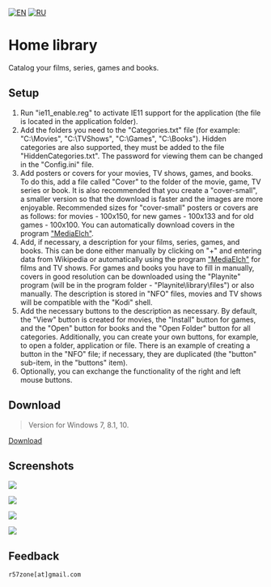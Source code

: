 [![EN](https://user-images.githubusercontent.com/9499881/33184537-7be87e86-d096-11e7-89bb-f3286f752bc6.png)](https://github.com/r57zone/Home-library/blob/master/README.md) 
[![RU](https://user-images.githubusercontent.com/9499881/27683795-5b0fbac6-5cd8-11e7-929c-057833e01fb1.png)](https://github.com/r57zone/Home-library/blob/master/README.RU.md)
# Home library
Catalog your films, series, games and books.

## Setup
1. Run "ie11_enable.reg" to activate IE11 support for the application (the file is located in the application folder).
2. Add the folders you need to the "Categories.txt" file (for example: "C:\Movies", "C:\TVShows", "C:\Games", "C:\Books"). Hidden categories are also supported, they must be added to the file "HiddenCategories.txt". The password for viewing them can be changed in the "Config.ini" file.
3. Add posters or covers for your movies, TV shows, games, and books. To do this, add a file called "Cover" to the folder of the movie, game, TV series or book. It is also recommended that you create a "cover-small", a smaller version so that the download is faster and the images are more enjoyable. Recommended sizes for "cover-small" posters or covers are as follows: for movies - 100x150, for new games - 100x133 and for old games - 100x100. You can automatically download covers in the program ["MediaElch"](https://github.com/Komet/MediaElch).
4. Add, if necessary, a description for your films, series, games, and books. This can be done either manually by clicking on "+" and entering data from Wikipedia or automatically using the program ["MediaElch"](https://github.com/Komet/MediaElch) for films and TV shows. For games and books you have to fill in manually, covers in good resolution can be downloaded using the "Playnite" program (will be in the program folder - "Playnite\library\files") or also manually. The description is stored in "NFO" files, movies and TV shows will be compatible with the "Kodi" shell.
5. Add the necessary buttons to the description as necessary. By default, the "View" button is created for movies, the "Install" button for games, and the "Open" button for books and the "Open Folder" button for all categories. Additionally, you can create your own buttons, for example, to open a folder, application or file. There is an example of creating a button in the "NFO" file; if necessary, they are duplicated (the "button" sub-item, in the "buttons" item).
6. Optionally, you can exchange the functionality of the right and left mouse buttons.
## Download
>Version for Windows 7, 8.1, 10.

[Download](https://github.com/r57zone/Home-library/releases)
## Screenshots
![](https://user-images.githubusercontent.com/9499881/71446104-4277fb80-2739-11ea-8d18-6574a1de4973.png)

![](https://user-images.githubusercontent.com/9499881/71446154-ad293700-2739-11ea-8be8-f4ae43b7f686.png)

![](https://user-images.githubusercontent.com/9499881/71446166-c7631500-2739-11ea-9d1b-e26a5b92ffdb.png)

![](https://user-images.githubusercontent.com/9499881/71446243-90d9ca00-273a-11ea-91b6-145253e34131.png)
## Feedback
`r57zone[at]gmail.com`